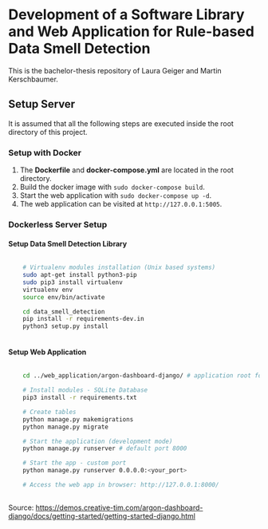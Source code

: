 # Development of a Software Library and Web Application for Rule-based Data Smell Detection
This is the bachelor-thesis repository of Laura Geiger and Martin Kerschbaumer.
## Setup Server
It is assumed that all the following steps are executed inside the root directory of this project.
### Setup with Docker

 1. The **Dockerfile** and **docker-compose.yml** are located in the root directory.
 2. Build the docker image with `sudo docker-compose build`.
 3. Start the web application with `sudo docker-compose up -d`.
 4. The web application can be visited at `http://127.0.0.1:5005`.

### Dockerless Server Setup
#### Setup Data Smell Detection Library
```bash

    # Virtualenv modules installation (Unix based systems)
    sudo apt-get install python3-pip
    sudo pip3 install virtualenv 
    virtualenv env 
    source env/bin/activate

    cd data_smell_detection
    pip install -r requirements-dev.in
    python3 setup.py install
     
```
#### Setup Web Application
```bash

    cd ../web_application/argon-dashboard-django/ # application root folder

    # Install modules - SQLite Database
    pip3 install -r requirements.txt

    # Create tables
    python manage.py makemigrations
    python manage.py migrate

    # Start the application (development mode)
    python manage.py runserver # default port 8000

    # Start the app - custom port
    python manage.py runserver 0.0.0.0:<your_port>

    # Access the web app in browser: http://127.0.0.1:8000/
      
```
Source: https://demos.creative-tim.com/argon-dashboard-django/docs/getting-started/getting-started-django.html
